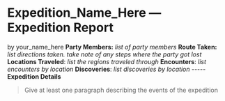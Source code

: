 # Expedition_Name_Here — Expedition Report
by your_name_here
**Party Members:** *list of party members*
**Route Taken:** *list directions taken. take note of any steps where the party got lost*
**Locations Traveled**: *list the regions traveled through*
**Encounters**: *list encounters by location*
**Discoveries**: *list discoveries by location*
\-----
**Expedition Details**
> Give at least one paragraph describing the events of the expedition
